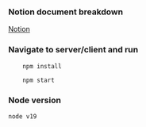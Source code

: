 ### Notion document breakdown
[Notion](https://majestic-scallion-2c0.notion.site/Price-Incurred-between-3-students-062f8308beb64099ad539093db3dd351)

### Navigate to server/client and run
``` 
    npm install
```
``` 
    npm start
```
### Node version
```
node v19
```
